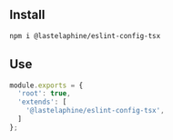 ## Install

```sh
npm i @lastelaphine/eslint-config-tsx
```


## Use

```js
module.exports = {
  'root': true,
  'extends': [
    '@lastelaphine/eslint-config-tsx',
  ]
};
```
